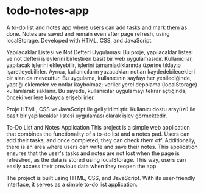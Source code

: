 # todo-notes-app
A to-do list and notes app where users can add tasks and mark them as done. Notes are saved and remain even after page refresh, using localStorage. Developed with HTML, CSS, and JavaScript.
  
  Yapılacaklar Listesi ve Not Defteri Uygulaması
Bu proje, yapılacaklar listesi ve not defteri işlevlerini birleştiren basit bir web uygulamasıdır. Kullanıcılar, yapılacak işlerini ekleyebilir, işlerini tamamladıklarında üzerine tıklayıp işaretleyebilirler. Ayrıca, kullanıcıların yazacakları notları kaydedebilecekleri bir alan da mevcuttur. Bu uygulama, kullanıcının sayfayı her yenilediğinde, yaptığı eklemeler ve notlar kaybolmaz; veriler yerel depolama (localStorage) kullanılarak saklanır. Bu sayede, kullanıcılar uygulamayı tekrar açtığında, önceki verilere kolayca erişebilirler.

Proje HTML, CSS ve JavaScript ile geliştirilmiştir. Kullanıcı dostu arayüzü ile basit bir yapılacaklar listesi uygulaması olarak işlev görmektedir.


  To-Do List and Notes Application
This project is a simple web application that combines the functionality of a to-do list and a notes pad. Users can add their tasks, and once completed, they can check them off. Additionally, there is an area where users can write and save their notes. This application ensures that the user's tasks and notes are not lost when the page is refreshed, as the data is stored using localStorage. This way, users can easily access their previous data when they reopen the app.

The project is built using HTML, CSS, and JavaScript. With its user-friendly interface, it serves as a simple to-do list application.
